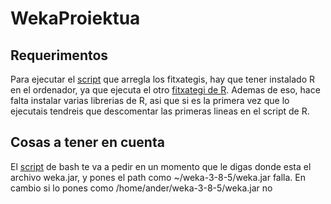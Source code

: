 # WekaProiektua

## Requerimentos
Para ejecutar el [script](https://github.com/JonAnderAsua/WekaProiektua/blob/master/Script.sh) que arregla los fitxategis, hay que tener instalado R en el ordenador, ya que ejecuta el otro [fitxategi de R](https://github.com/JonAnderAsua/WekaProiektua/blob/master/newFix.r). 
Ademas de eso, hace falta instalar varias librerias de R, asi que si es la primera vez que lo ejecutais tendreis que descomentar las primeras lineas en el script de R.


## Cosas a tener en cuenta 
El [script](https://github.com/JonAnderAsua/WekaProiektua/blob/master/Script.sh) de bash te va a pedir en un momento que le digas donde esta el archivo weka.jar, y pones el path como ~/weka-3-8-5/weka.jar falla. En cambio si lo pones como /home/ander/weka-3-8-5/weka.jar no 
